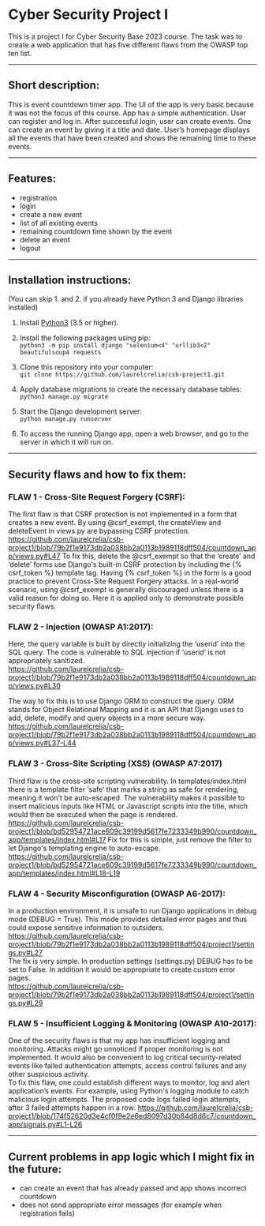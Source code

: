 # Cyber Security Project I
This is a project I for Cyber Security Base 2023 course.
The task was to create a web application that has five different flaws from the OWASP top ten list.

---

## Short description:
This is event countdown timer app. The UI of the app is very basic because it was not the focus of this course. App has a simple authentication. User can register and log in. After successful login, user can create events. One can create an event by giving it a title and date. User’s homepage displays all the events that have been created and shows the remaining time to these events. 

---

## Features: 
- registration
- login
- create a new event
- list of all existing events
- remaining countdown time shown by the event
- delete an event
- logout

---

## Installation instructions:
(You can skip 1. and 2. if you already have Python 3 and Django libraries installed)
1. Install [Python3](https://www.python.org/downloads/) (3.5 or higher).

2. Install the following packages using pip:  
```python3 -m pip install django "selenium<4" "urllib3<2" beautifulsoup4 requests```

3. Clone this repository into your computer:  
```git clone https://github.com/laurelcrelia/csb-project1.git```    

4. Apply database migrations to create the necessary database tables:  
```python3 manage.py migrate```    

5. Start the Django development server:  
```python manage.py runserver```    

6. To access the running Django app, open a web browser, and go to the server in which it will run on.

---

## Security flaws and how to fix them:


### FLAW 1 - Cross-Site Request Forgery (CSRF):
The first flaw is that CSRF protection is not implemented in a form that creates a new event.
By using @csrf_exempt, the createView and deleteEvent in views.py are bypassing CSRF protection.  
https://github.com/laurelcrelia/csb-project1/blob/79b2f1e9173db2a038bb2a0113b1989118dff504/countdown_app/views.py#L47
To fix this, delete the @csrf_exempt so that the ‘create’ and ‘delete’ forms use Django's built-in CSRF protection by including the {% csrf_token %} template tag. Having {% csrf_token %} in the form is a good practice to prevent Cross-Site Request Forgery attacks. In a real-world scenario, using @csrf_exempt is generally discouraged unless there is a valid reason for doing so. Here it is applied only to demonstrate possible security flaws.


### FLAW 2 - Injection (OWASP A1:2017):
Here, the query variable is built by directly initializing the ‘userid’ into the SQL query. The code is vulnerable to SQL injection if ‘userid’ is not appropriately sanitized.  
https://github.com/laurelcrelia/csb-project1/blob/79b2f1e9173db2a038bb2a0113b1989118dff504/countdown_app/views.py#L30

The way to fix this is to use Django ORM to construct the query. ORM stands for Object Relational Mapping and it is an API that Django uses to add, delete, modify and query objects in a more secure way.   
https://github.com/laurelcrelia/csb-project1/blob/79b2f1e9173db2a038bb2a0113b1989118dff504/countdown_app/views.py#L37-L44


### FLAW 3 - Cross-Site Scripting (XSS) (OWASP A7:2017)
Third flaw is the cross-site scripting vulnerability. In templates/index.html there is a template filter ‘safe’ that marks a string as safe for rendering, meaning it won't be auto-escaped. The vulnerability makes it possible to insert malicious inputs like HTML or Javascript scripts into the title, which would then be executed when the page is rendered.
https://github.com/laurelcrelia/csb-project1/blob/bd52954721ace609c39199d5617fe7233349b990/countdown_app/templates/index.html#L17
Fix for this is simple, just remove the filter to let Django's templating engine to auto-escape.
https://github.com/laurelcrelia/csb-project1/blob/bd52954721ace609c39199d5617fe7233349b990/countdown_app/templates/index.html#L18-L19


### FLAW 4 - Security Misconfiguration (OWASP A6-2017):
In a production environment, it is unsafe to run Django applications in debug mode (DEBUG = True). This mode provides detailed error pages and thus could expose sensitive information to outsiders.  
https://github.com/laurelcrelia/csb-project1/blob/79b2f1e9173db2a038bb2a0113b1989118dff504/project1/settings.py#L27  
The fix is very simple. In production settings (settings.py) DEBUG has to be set to False. In addition it would be appropriate to create custom error pages.  
https://github.com/laurelcrelia/csb-project1/blob/79b2f1e9173db2a038bb2a0113b1989118dff504/project1/settings.py#L29


### FLAW 5 - Insufficient Logging & Monitoring (OWASP A10-2017):
One of the security flaws is that my app has insufficient logging and monitoring. Attacks might go unnoticed if proper monitoring is not implemented. It would also be convenient to log critical security-related events like failed authentication attempts, access control failures and any other suspicious activity.  
To fix this flaw, one could establish different ways to monitor, log and alert application’s events. For example, using Python's logging module to catch malicious login attempts. The proposed code logs failed login attempts, after 3 failed attempts happen in a row:
https://github.com/laurelcrelia/csb-project1/blob/174f52620d3e4cf0f9e2e6ed8097d30b84d8d6c7/countdown_app/signals.py#L1-L26


---

## Current problems in app logic which I might fix in the future:
- can create an event that has already passed and app shows incorrect countdown
- does not send appropriate error messages (for example when registration fails)
